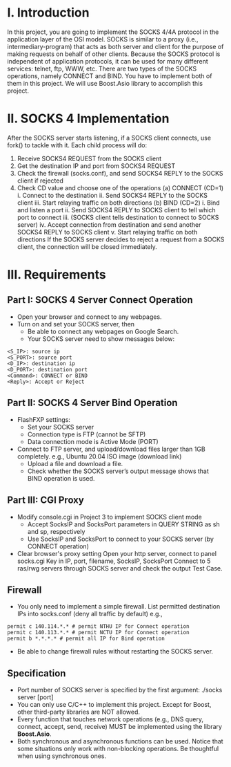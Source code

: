 # I. Introduction
In this project, you are going to implement the SOCKS 4/4A protocol in the application layer of the OSI model.
SOCKS is similar to a proxy (i.e., intermediary-program) that acts as both server and client for the purpose of making requests on behalf of other clients. Because the SOCKS protocol is independent of application protocols, it can be used for many different services: telnet, ftp, WWW, etc.
There are two types of the SOCKS operations, namely CONNECT and BIND. You have to implement both of them in this project. We will use Boost.Asio library to accomplish this project.
# II. SOCKS 4 Implementation
After the SOCKS server starts listening, if a SOCKS client connects, use fork() to tackle with it.
Each child process will do:
1. Receive SOCKS4 REQUEST from the SOCKS client
2. Get the destination IP and port from SOCKS4 REQUEST
3. Check the firewall (socks.conf), and send SOCKS4 REPLY to the SOCKS client if rejected
4. Check CD value and choose one of the operations
(a) CONNECT (CD=1)
i. Connect to the destination
ii. Send SOCKS4 REPLY to the SOCKS client
iii. Start relaying traffic on both directions
(b) BIND (CD=2)
i. Bind and listen a port
ii. Send SOCKS4 REPLY to SOCKS client to tell which port to connect
iii. (SOCKS client tells destination to connect to SOCKS server)
iv. Accept connection from destination and send another SOCKS4 REPLY to SOCKS client
v. Start relaying traffic on both directions
If the SOCKS server decides to reject a request from a SOCKS client, the connection will be closed immediately.

# III. Requirements
## Part I: SOCKS 4 Server Connect Operation
* Open your browser and connect to any webpages.
* Turn on and set your SOCKS server, then
    * Be able to connect any webpages on Google Search.
    * Your SOCKS server need to show messages below:
```
<S_IP>: source ip
<S_PORT>: source port
<D_IP>: destination ip
<D_PORT>: destination port
<Command>: CONNECT or BIND
<Reply>: Accept or Reject
```

## Part II: SOCKS 4 Server Bind Operation
* FlashFXP settings:
    * Set your SOCKS server
    * Connection type is FTP (cannot be SFTP)
    * Data connection mode is Active Mode (PORT)
* Connect to FTP server, and upload/download files larger than 1GB completely. e.g., Ubuntu 20.04 ISO image (download link)
    * Upload a file and download a file.
    * Check whether the SOCKS server’s output message shows that BIND operation is used.
    
## Part III: CGI Proxy
* Modify console.cgi in Project 3 to implement SOCKS client mode
    * Accept SocksIP and SocksPort parameters in QUERY STRING as sh and sp, respectively
    * Use SocksIP and SocksPort to connect to your SOCKS server (by CONNECT operation)
* Clear browser's proxy setting
Open your http server, connect to panel socks.cgi
Key in IP, port, filename, SocksIP, SocksPort
Connect to 5 ras/rwg servers through SOCKS server and check the output Test Case.

## Firewall
* You only need to implement a simple firewall. List permitted destination IPs into socks.conf (deny all traffic by default)
e.g.,
```
permit c 140.114.*.* # permit NTHU IP for Connect operation
permit c 140.113.*.* # permit NCTU IP for Connect operation
permit b *.*.*.* # permit all IP for Bind operation
```
* Be able to change firewall rules without restarting the SOCKS server.
## Specification
* Port number of SOCKS server is specified by the first argument: ./socks server [port]
* You can only use C/C++ to implement this project. Except for Boost, other third-party libraries are NOT allowed.
* Every function that touches network operations (e.g., DNS query, connect, accept, send, receive) MUST be implemented using the library **Boost.Asio**.
* Both synchronous and asynchronous functions can be used. Notice that some situations only work with non-blocking operations. Be thoughtful when using synchronous ones.
